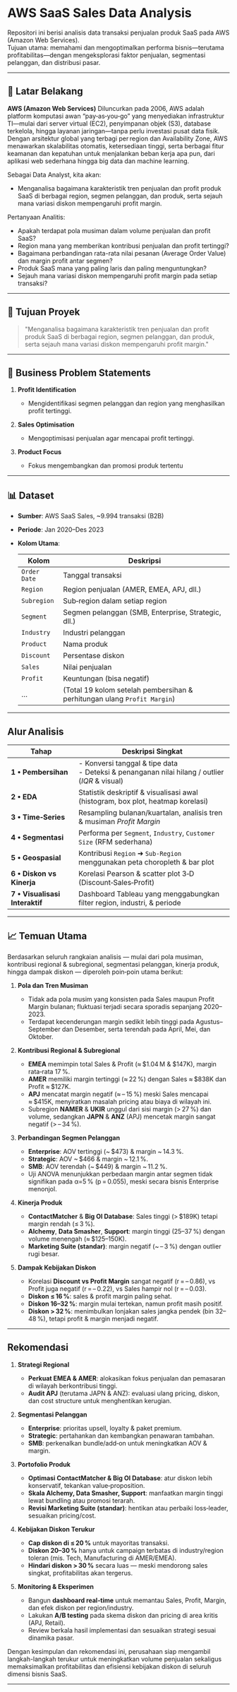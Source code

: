 # AWS SaaS Sales Data Analysis

Repositori ini berisi analisis data transaksi penjualan produk SaaS pada AWS (Amazon Web Services).  
Tujuan utama: memahami dan mengoptimalkan performa bisnis—terutama profitabilitas—dengan mengeksplorasi faktor penjualan, segmentasi pelanggan, dan distribusi pasar.

---

## 📖 Latar Belakang
**AWS (Amazon Web Services)** Diluncurkan pada 2006, AWS adalah platform komputasi awan “pay‑as‑you‑go” yang menyediakan infrastruktur TI—mulai dari server virtual (EC2), penyimpanan objek (S3), database terkelola, hingga layanan jaringan—tanpa perlu investasi pusat data fisik. Dengan arsitektur global yang terbagi per region dan Availability Zone, AWS menawarkan skalabilitas otomatis, ketersediaan tinggi, serta berbagai fitur keamanan dan kepatuhan untuk menjalankan beban kerja apa pun, dari aplikasi web sederhana hingga big data dan machine learning.

Sebagai Data Analyst, kita akan:  
- Menganalisa bagaimana karakteristik tren penjualan dan profit produk SaaS di berbagai region, segmen pelanggan, dan produk, serta sejauh mana variasi diskon mempengaruhi profit margin.

Pertanyaan Analitis:
- Apakah terdapat pola musiman dalam volume penjualan dan profit SaaS?
- Region mana yang memberikan kontribusi penjualan dan profit tertinggi?
- Bagaimana perbandingan rata-rata nilai pesanan (Average Order Value) dan margin profit antar segmen?
- Produk SaaS mana yang paling laris dan paling menguntungkan?
- Sejauh mana variasi diskon mempengaruhi profit margin pada setiap transaksi?




---

## 🎯 Tujuan Proyek
> "Menganalisa bagaimana karakteristik tren penjualan dan profit produk SaaS di berbagai region, segmen pelanggan, dan produk, serta sejauh mana variasi diskon mempengaruhi profit margin."

---

## 📝 Business Problem Statements
1. **Profit Identification**  
   - Mengidentifikasi segmen pelanggan dan region yang menghasilkan profit tertinggi. 

2. **Sales Optimisation**  
   - Mengoptimisasi penjualan agar mencapai profit tertinggi.

3. **Product Focus**  
   - Fokus mengembangkan dan promosi produk tertentu


---

## 📊 Dataset
- **Sumber**: AWS SaaS Sales, ~9.994 transaksi (B2B)  
- **Periode**: Jan 2020–Des 2023  
- **Kolom Utama**:

  | Kolom         | Deskripsi                                          |
  | ------------- | -------------------------------------------------- |
  | `Order Date`  | Tanggal transaksi                                  |
  | `Region`      | Region penjualan (AMER, EMEA, APJ, dll.)           |
  | `Subregion`   | Sub‑region dalam setiap region                    |
  | `Segment`     | Segmen pelanggan (SMB, Enterprise, Strategic, dll.) |
  | `Industry`    | Industri pelanggan                                 |
  | `Product`     | Nama produk                                        |
  | `Discount`    | Persentase diskon                                  |
  | `Sales`       | Nilai penjualan                                    |
  | `Profit`      | Keuntungan (bisa negatif)                          |
  | …             | (Total 19 kolom setelah pembersihan & perhitungan ulang `Profit Margin`) |

---

## Alur Analisis

| Tahap | Deskripsi Singkat |
| ----- | ---------------- |
| **1 • Pembersihan** | - Konversi tanggal & tipe data <br> - Deteksi & penanganan nilai hilang / outlier (*IQR* & visual) |
| **2 • EDA** | Statistik deskriptif & visualisasi awal (histogram, box plot, heatmap korelasi) |
| **3 • Time‑Series** | Resampling bulanan/kuartalan, analisis tren & musiman *Profit Margin* |
| **4 • Segmentasi** | Performa per `Segment`, `Industry`, `Customer Size` (RFM sederhana) |
| **5 • Geospasial** | Kontribusi `Region` ➜ `Sub‑Region` menggunakan peta choropleth & bar plot |
| **6 • Diskon vs Kinerja** | Korelasi Pearson & scatter plot 3‑D (Discount‑Sales‑Profit) |
| **7 • Visualisasi Interaktif** | Dashboard Tableau yang menggabungkan filter region, industri, & periode |

---

## 📈 Temuan Utama
Berdasarkan seluruh rangkaian analisis — mulai dari pola musiman, kontribusi regional & subregional, segmentasi pelanggan, kinerja produk, hingga dampak diskon — diperoleh poin‑poin utama berikut:

1. **Pola dan Tren Musiman**  
   - Tidak ada pola musim yang konsisten pada Sales maupun Profit Margin bulanan; fluktuasi terjadi secara sporadis sepanjang 2020–2023.  
   - Terdapat kecenderungan margin sedikit lebih tinggi pada Agustus–September dan Desember, serta terendah pada April, Mei, dan Oktober.

2. **Kontribusi Regional & Subregional**  
   - **EMEA** memimpin total Sales & Profit (≈ \$1.04 M & \$147K), margin rata‑rata 17 %.  
   - **AMER** memiliki margin tertinggi (≈ 22 %) dengan Sales ≈ \$838K dan Profit ≈ \$127K.  
   - **APJ** mencatat margin negatif (≈ – 15 %) meski Sales mencapai ≈ \$415K, menyiratkan masalah pricing atau biaya di wilayah ini.  
   - Subregion **NAMER** & **UKIR** unggul dari sisi margin (> 27 %) dan volume, sedangkan **JAPN** & **ANZ** (APJ) mencetak margin sangat negatif (> – 34 %).

3. **Perbandingan Segmen Pelanggan**  
   - **Enterprise**: AOV tertinggi (~ \$473) & margin ~ 14.3 %.  
   - **Strategic**: AOV ~ \$466 & margin ~ 12.1 %.  
   - **SMB**: AOV terendah (~ \$449) & margin ~ 11.2 %.  
   - Uji ANOVA menunjukkan perbedaan margin antar segmen tidak signifikan pada α=5 % (p = 0.055), meski secara bisnis Enterprise menonjol.

4. **Kinerja Produk**  
   - **ContactMatcher** & **Big Ol Database**: Sales tinggi (> \$189K) tetapi margin rendah (≤ 3 %).  
   - **Alchemy**, **Data Smasher**, **Support**: margin tinggi (25–37 %) dengan volume menengah (≈ \$125–150K).  
   - **Marketing Suite (standar)**: margin negatif (~ – 3 %) dengan outlier rugi besar.

5. **Dampak Kebijakan Diskon**  
   - Korelasi **Discount vs Profit Margin** sangat negatif (r = – 0.86), vs Profit juga negatif (r = – 0.22), vs Sales hampir nol (r = – 0.03).  
   - **Diskon ≤ 16 %**: sales & profit margin paling sehat.  
   - **Diskon 16–32 %**: margin mulai tertekan, namun profit masih positif.  
   - **Diskon > 32 %**: menimbulkan lonjakan sales jangka pendek (bin 32–48 %), tetapi profit & margin menjadi negatif.
---

## Rekomendasi

1. **Strategi Regional**  
   - **Perkuat EMEA & AMER**: alokasikan fokus penjualan dan pemasaran di wilayah berkontribusi tinggi.  
   - **Audit APJ** (terutama JAPN & ANZ): evaluasi ulang pricing, diskon, dan cost structure untuk menghentikan kerugian.

2. **Segmentasi Pelanggan**  
   - **Enterprise**: prioritas upsell, loyalty & paket premium.  
   - **Strategic**: pertahankan dan kembangkan penawaran tambahan.  
   - **SMB**: perkenalkan bundle/add‑on untuk meningkatkan AOV & margin.

3. **Portofolio Produk**  
   - **Optimasi ContactMatcher & Big Ol Database**: atur diskon lebih konservatif, tekankan value‑proposition.  
   - **Skala Alchemy, Data Smasher, Support**: manfaatkan margin tinggi lewat bundling atau promosi terarah.  
   - **Revisi Marketing Suite (standar)**: hentikan atau perbaiki loss‑leader, sesuaikan pricing/cost.

4. **Kebijakan Diskon Terukur**  
   - **Cap diskon di ≤ 20 %** untuk mayoritas transaksi.  
   - **Diskon 20–30 %** hanya untuk campaign terbatas di industry/region toleran (mis. Tech, Manufacturing di AMER/EMEA).  
   - **Hindari diskon > 30 %** secara luas — meski mendorong sales singkat, profitabilitas akan tergerus.

5. **Monitoring & Eksperimen**  
   - Bangun **dashboard real‑time** untuk memantau Sales, Profit, Margin, dan efek diskon per region/industry.  
   - Lakukan **A/B testing** pada skema diskon dan pricing di area kritis (APJ, Retail).  
   - Review berkala hasil implementasi dan sesuaikan strategi sesuai dinamika pasar.

Dengan kesimpulan dan rekomendasi ini, perusahaan siap mengambil langkah-langkah terukur untuk meningkatkan volume penjualan sekaligus memaksimalkan profitabilitas dan efisiensi kebijakan diskon di seluruh dimensi bisnis SaaS.  


---
